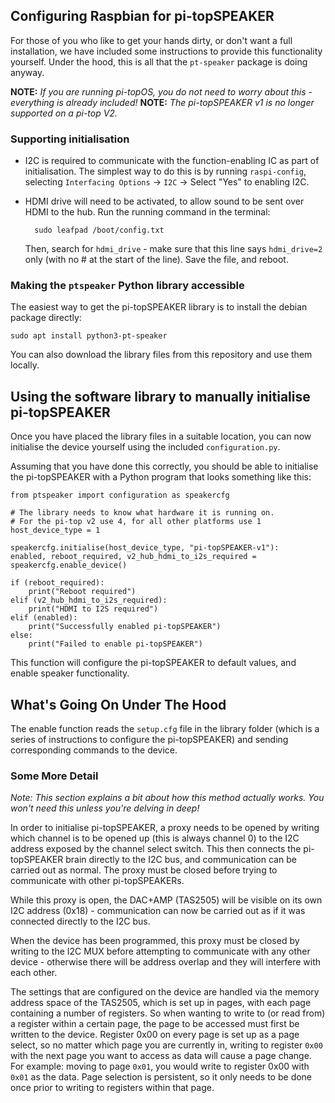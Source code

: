 ## Configuring Raspbian for pi-topSPEAKER

For those of you who like to get your hands dirty, or don't want a full installation, we have included some instructions to provide this functionality yourself. Under the hood, this is all that the `pt-speaker` package is doing anyway.

**NOTE:** _If you are running pi-topOS, you do not need to worry about this - everything is already included!_
**NOTE:** _The pi-topSPEAKER v1 is no longer supported on a pi-top V2._

### Supporting initialisation

* I2C is required to communicate with the function-enabling IC as part of initialisation. The simplest way to do this is by running `raspi-config`, selecting `Interfacing Options` → `I2C` → Select "Yes" to enabling I2C.

* HDMI drive will need to be activated, to allow sound to be sent over HDMI to the hub. Run the running command in the terminal:

        sudo leafpad /boot/config.txt

    Then, search for `hdmi_drive` - make sure that this line says `hdmi_drive=2` only (with no # at the start of the line). Save the file, and reboot.

### Making the `ptspeaker` Python library accessible

The easiest way to get the pi-topSPEAKER library is to install the debian package directly:

    sudo apt install python3-pt-speaker

You can also download the library files from this repository and use them locally.

## Using the software library to manually initialise pi-topSPEAKER

Once you have placed the library files in a suitable location, you can now initialise the device yourself using the included `configuration.py`.

Assuming that you have done this correctly, you should be able to initialise the pi-topSPEAKER with a Python program that looks something like this:

    from ptspeaker import configuration as speakercfg

    # The library needs to know what hardware it is running on.
    # For the pi-top v2 use 4, for all other platforms use 1
    host_device_type = 1
    
    speakercfg.initialise(host_device_type, "pi-topSPEAKER-v1"):
    enabled, reboot_required, v2_hub_hdmi_to_i2s_required = speakercfg.enable_device()

    if (reboot_required):
        print("Reboot required")
    elif (v2_hub_hdmi_to_i2s_required):
        print("HDMI to I2S required")
    elif (enabled):
        print("Successfully enabled pi-topSPEAKER")
    else:
        print("Failed to enable pi-topSPEAKER")

This function will configure the pi-topSPEAKER to default values, and enable speaker functionality.

## What's Going On Under The Hood

The enable function reads the `setup.cfg` file in the library folder (which is a series of instructions to configure the pi-topSPEAKER) and sending corresponding commands to the device.

### Some More Detail
*Note: This section explains a bit about how this method actually works. You won't need this unless you're delving in deep!*

In order to initialise pi-topSPEAKER, a proxy needs to be opened by writing which channel is to be opened up (this is always channel 0) to the I2C address exposed by the channel select switch. This then connects the pi-topSPEAKER brain directly to the I2C bus, and communication can be carried out as normal. The proxy must be closed before trying to communicate with other pi-topSPEAKERs.

While this proxy is open, the DAC+AMP (TAS2505) will be visible on its own I2C address (0x18) - communication can now be carried out as if it was connected directly to the I2C bus.

When the device has been programmed, this proxy must be closed by writing to the I2C MUX before attempting to communicate with any other device - otherwise there will be address overlap and they will interfere with each other.

The settings that are configured on the device are handled via the memory address space of the TAS2505, which is set up in pages, with each page containing a number of registers. So when wanting to write to (or read from) a register within a certain page, the page to be accessed must first be written to the device. Register 0x00 on every page is set up as a page select, so no matter which page you are currently in, writing to register `0x00` with the next page you want to access as data will cause a page change. For example: moving to page `0x01`, you would write to register 0x00 with `0x01` as the data. Page selection is persistent, so it only needs to be done once prior to writing to registers within that page.